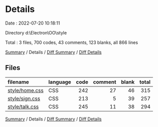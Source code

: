 # Details

Date : 2022-07-20 10:18:11

Directory d:\\Electron\\OO\\style

Total : 3 files,  700 codes, 43 comments, 123 blanks, all 866 lines

[Summary](results.md) / Details / [Diff Summary](diff.md) / [Diff Details](diff-details.md)

## Files
| filename | language | code | comment | blank | total |
| :--- | :--- | ---: | ---: | ---: | ---: |
| [style/home.css](/style/home.css) | CSS | 242 | 27 | 46 | 315 |
| [style/sign.css](/style/sign.css) | CSS | 213 | 5 | 39 | 257 |
| [style/talk.css](/style/talk.css) | CSS | 245 | 11 | 38 | 294 |

[Summary](results.md) / Details / [Diff Summary](diff.md) / [Diff Details](diff-details.md)